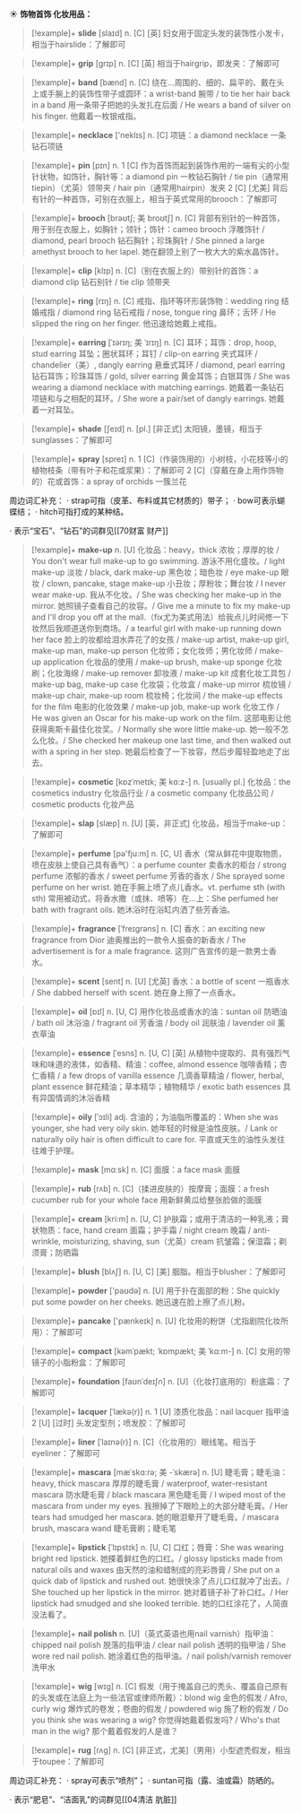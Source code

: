 ☀ <span class="category">**饰物首饰 化妆用品：**</span>
>[!example]+ <span class="vocabulary">**slide**</span> [slaɪd] 
> <span class="definition">n. [C] [英] 妇女用于固定头发的装饰性小发卡，相当于hairslide：</span>了解即可
           
>[!example]+ <span class="vocabulary">**grip**</span> [grɪp] 
> <span class="definition">n. [C] [英] 相当于hairgrip，即发夹：</span>了解即可

>[!example]+ <span class="vocabulary">**band**</span> [bænd] 
> <span class="definition">n. [C] 绕在…周围的、细的、扁平的、戴在头上或手腕上的装饰性带子或圆环：</span>a wrist-band 腕带 / to tie her hair back in a band 用一条带子把她的头发扎在后面 / He wears a band of silver on his finger. 他戴着一枚银戒指。

>[!example]+ <span class="vocabulary">**necklace**</span> ['neklɪs] 
> <span class="definition">n. [C] 项链：</span>a diamond necklace 一条钻石项链

>[!example]+ <span class="vocabulary">**pin**</span> [pɪn] 
> <span class="definition">n. 1 [C] 作为首饰而起到装饰作用的一端有尖的小型针状物，如饰针，胸针等：</span>a diamond pin 一枚钻石胸针 / tie pin（通常用tiepin）（尤英）领带夹 / hair pin（通常用hairpin）发夹 <span class="definition">2 [C] [尤美] 背后有针的一种首饰，可别在衣服上，相当于英式常用的brooch：</span>了解即可
           
>[!example]+ <span class="vocabulary">**brooch**</span> [brəʊtʃ; 美 broʊtʃ]
> <span class="definition">n. [C] 背部有别针的一种首饰，用于别在衣服上，如胸针；领针；饰针：</span>cameo brooch 浮雕饰针 / diamond, pearl brooch 钻石胸针；珍珠胸针 / She pinned a large amethyst brooch to her lapel. 她在翻领上别了一枚大大的紫水晶饰针。           

>[!example]+ <span class="vocabulary">**clip**</span> [klɪp]
> <span class="definition">n. [C]（别在衣服上的）带别针的首饰：</span>a diamond clip 钻石别针 / tie clip 领带夹

>[!example]+ <span class="vocabulary">**ring**</span> [rɪŋ] 
> <span class="definition">n. [C] 戒指、指环等环形装饰物：</span>wedding ring 结婚戒指 / diamond ring 钻石戒指 / nose, tongue ring 鼻环；舌环 / He slipped the ring on her finger. 他迅速给她戴上戒指。
           
>[!example]+ <span class="vocabulary">**earring**</span> [ˈɪərɪŋ; 美 ˈɪrɪŋ]
> <span class="definition">n. [C] 耳环；耳饰：</span>drop, hoop, stud earring 耳坠；圈状耳环；耳钉 / clip-on earring 夹式耳环 / chandelier（美）, dangly earring 悬垂式耳环 / diamond, pearl earring 钻石耳饰；珍珠耳饰 / gold, silver earring 黄金耳饰；白银耳饰 / She was wearing a diamond necklace with matching earrings. 她戴着一条钻石项链和与之相配的耳环。/ She wore a pair/set of dangly earrings. 她戴着一对耳坠。

>[!example]+ <span class="vocabulary">**shade**</span> [ʃeɪd] 
> <span class="definition">n. [pl.] [非正式] 太阳镜，墨镜，相当于sunglasses：</span>了解即可

>[!example]+ <span class="vocabulary">**spray**</span> [spreɪ] 
> <span class="definition">n. 1 [C]（作装饰用的）小树枝，小花枝等小的植物枝条（带有叶子和花或浆果）：</span>了解即可 <span class="definition">2 [C]（穿戴在身上用作饰物的）花或首饰：</span>a spray of orchids 一簇兰花

周边词汇补充：
· strap可指（皮革、布料或其它材质的）带子；
· bow可表示蝴蝶结；
· hitch可指打成的某种结。

· 表示“宝石”、“钻石”的词群见[[70财富 财产]]
           
>[!example]+ <span class="vocabulary">**make-up**</span>
> <span class="definition">n. [U] 化妆品：</span>heavy，thick 浓妆；厚厚的妆 / You don't wear full make-up to go swimming. 游泳不用化盛妆。/ light make-up 淡妆 / black, dark make-up 黑色妆；暗色妆 / eye make-up 眼妆 / clown, pancake, stage make-up 小丑妆；厚粉妆；舞台妆 / I never wear make-up. 我从不化妆。/ She was checking her make-up in the mirror. 她照镜子查看自己的妆容。/ Give me a minute to fix my make-up and I'll drop you off at the mall.（fix尤为美式用法）给我点儿时间修一下妆然后我顺道送你到商场。/ a tearful girl with make-up running down her face 脸上的妆都给泪水弄花了的女孩 / make-up artist, make-up girl, make-up man, make-up person 化妆师；女化妆师；男化妆师 / make-up application 化妆品的使用 / make-up brush, make-up sponge 化妆刷；化妆海绵 / make-up remover 卸妆液 / make-up kit 成套化妆工具包 / make-up bag, make-up case 化妆袋；化妆盒 / make-up mirror 梳妆镜 / make-up chair, make-up room 梳妆椅；化妆间 / the make-up effects for the film 电影的化妆效果 / make-up job, make-up work 化妆工作 / He was given an Oscar for his make-up work on the film. 这部电影让他获得奥斯卡最佳化妆奖。/ Normally she wore little make-up. 她一般不怎么化妆。/ She checked her makeup one last time, and then walked out with a spring in her step. 她最后检查了一下妆容，然后步履轻盈地走了出去。
                      
>[!example]+ <span class="vocabulary">**cosmetic**</span> [kɒzˈmetɪk; 美 kɑ:z-]
> <span class="definition">n. [usually pl.] 化妆品：</span>the cosmetics industry 化妆品行业 / a cosmetic company 化妆品公司 / cosmetic products 化妆产品

>[!example]+ <span class="vocabulary">**slap**</span> [slæp]
> <span class="definition">n. [U] [英，非正式] 化妆品，相当于make-up：</span>了解即可

>[!example]+ <span class="vocabulary">**perfume**</span> [pə'fju:m] 
> <span class="definition">n. [C, U] 香水（常从鲜花中提取物质，喷在皮肤上使自己具有香气）：</span>a perfume counter 卖香水的柜台 / strong perfume 浓郁的香水 / sweet perfume 芳香的香水 / She sprayed some perfume on her wrist. 她在手腕上喷了点儿香水。<span class="definition">vt. perfume sth (with sth) 常用被动式，将香水撒（或抹、喷等）在…上：</span>She perfumed her bath with fragrant oils. 她沐浴时在浴缸内洒了些芳香油。
           
>[!example]+ <span class="vocabulary">**fragrance**</span> [ˈfreɪgrəns]
> <span class="definition">n. [C] 香水：</span>an exciting new fragrance from Dior 迪奥推出的一款令人振奋的新香水 / The advertisement is for a male fragrance. 这则广告宣传的是一款男士香水。
           
>[!example]+ <span class="vocabulary">**scent**</span> [sent]
> <span class="definition">n. [U] [尤英] 香水：</span>a bottle of scent 一瓶香水 / She dabbed herself with scent. 她在身上擦了一点香水。

>[!example]+ <span class="vocabulary">**oil**</span> [ɒɪl] 
> <span class="definition">n. [U, C] 用作化妆品或香水的油：</span>suntan oil 防晒油 / bath oil 沐浴油 / fragrant oil 芳香油 / body oil 润肤油 / lavender oil 薰衣草油
           
>[!example]+ <span class="vocabulary">**essence**</span> [ˈesns]
> <span class="definition">n. [U, C] [英] 从植物中提取的、具有强烈气味和味道的液体，如香精、精油：</span>coffee, almond essence 咖啡香精；杏仁香精 / a few drops of vanilla essence 几滴香草精油 / flower, herbal, plant essence 鲜花精油；草本精华；植物精华 / exotic bath essences 具有异国情调的沐浴香精
           
>[!example]+ <span class="vocabulary">**oily**</span> [ˈɔɪli]
> <span class="definition">adj. 含油的；为油脂所覆盖的：</span>When she was younger, she had very oily skin. 她年轻的时候是油性皮肤。/ Lank or naturally oily hair is often difficult to care for. 平直或天生的油性头发往往难于护理。

>[!example]+ <span class="vocabulary">**mask**</span> [mɑːsk] 
> <span class="definition">n. [C] 面膜：</span>a face mask 面膜
           
>[!example]+ <span class="vocabulary">**rub**</span> [rʌb]
> <span class="definition">n. [C]（揉进皮肤的）按摩膏；面膜：</span>a fresh cucumber rub for your whole face 用新鲜黄瓜给整张脸做的面膜

>[!example]+ <span class="vocabulary">**cream**</span> [kri:m] 
> <span class="definition">n. [U, C] 护肤霜；或用于清洁的一种乳液；膏状物质：</span>face, hand cream 面霜；护手霜 / night cream 晚霜 / anti-wrinkle, moisturizing, shaving, sun（尤英）cream 抗皱霜；保湿霜；剃须膏；防晒霜
           
>[!example]+ <span class="vocabulary">**blush**</span> [blʌʃ]
> <span class="definition">n. [U, C] [美] 胭脂。相当于blusher：</span>了解即可

>[!example]+ <span class="vocabulary">**powder**</span> ['paʊdə] 
> <span class="definition">n. [U] 用于扑在面部的粉：</span>She quickly put some powder on her cheeks. 她迅速在脸上擦了点儿粉。

>[!example]+ <span class="vocabulary">**pancake**</span> ['pænkeɪk] 
> <span class="definition">n. [U] 化妆用的粉饼（尤指剧院化妆所用）：</span>了解即可
           
>[!example]+ <span class="vocabulary">**compact**</span> [kəmˈpækt; ˈkɒmpækt; 美 ˈkɑ:m-]
> <span class="definition">n. [C] 女用的带镜子的小脂粉盒：</span>了解即可
           
>[!example]+ <span class="vocabulary">**foundation**</span> [faʊnˈdeɪʃn]
> <span class="definition">n. [U]（化妆打底用的）粉底霜：</span>了解即可
           
>[!example]+ <span class="vocabulary">**lacquer**</span> [ˈlækə(r)]
> <span class="definition">n. 1 [U] 漆质化妆品：</span>nail lacquer 指甲油 <span class="definition">2 [U] [过时] 头发定型剂；喷发胶：</span>了解即可
           
>[!example]+ <span class="vocabulary">**liner**</span> [ˈlaɪnə(r)]
> <span class="definition">n. [C]（化妆用的）眼线笔。相当于eyeliner：</span>了解即可
               
>[!example]+ <span class="vocabulary">**mascara**</span> [mæˈskɑ:rə; 美 -ˈskærə]
> <span class="definition">n. [U] 睫毛膏；睫毛油：</span>heavy, thick mascara 厚厚的睫毛膏 / waterproof, water-resistant mascara 防水睫毛膏 / black mascara 黑色睫毛膏 / I wiped most of the mascara from under my eyes. 我擦掉了下眼睑上的大部分睫毛膏。/ Her tears had smudged her mascara. 她的眼泪晕开了睫毛膏。/ mascara brush, mascara wand 睫毛膏刷；睫毛笔

>[!example]+ <span class="vocabulary">**lipstick**</span> [ˈlɪpstɪk]
> <span class="definition">n. [U, C] 口红；唇膏：</span>She was wearing bright red lipstick. 她搽着鲜红色的口红。/ glossy lipsticks made from natural oils and waxes 由天然的油和蜡制成的亮彩唇膏 / She put on a quick dab of lipstick and rushed out. 她很快涂了点儿口红就冲了出去。/ She touched up her lipstick in the mirror. 她对着镜子补了补口红。/ Her lipstick had smudged and she looked terrible. 她的口红涂花了，人简直没法看了。
           
>[!example]+ <span class="vocabulary">**nail polish**</span>
> <span class="definition">n. [U]（英式英语也用nail varnish）指甲油：</span>chipped nail polish 脱落的指甲油 / clear nail polish 透明的指甲油 / She wore red nail polish. 她涂着红色的指甲油。/ nail polish/varnish remover 洗甲水

>[!example]+ <span class="vocabulary">**wig**</span> [wɪg]
> <span class="definition">n. [C] 假发（用于掩盖自己的秃头、覆盖自己原有的头发或在法庭上为一些法官或律师所戴）：</span>blond wig 金色的假发 / Afro, curly wig 爆炸式的卷发；卷曲的假发 / powdered wig 施了粉的假发 / Do you think she was wearing a wig? 你觉得她戴着假发吗? / Who's that man in the wig? 那个戴着假发的人是谁？

>[!example]+ <span class="vocabulary">**rug**</span> [rʌg]
> <span class="definition">n. [C] [非正式，尤美]（男用）小型遮秃假发，相当于toupee：</span>了解即可

周边词汇补充：
· spray可表示“喷剂”；
· suntan可指（露、油或霜）防晒的。

· 表示“肥皂”、“洁面乳”的词群见[[04清洁 肮脏]]
